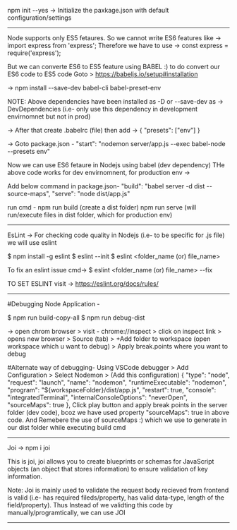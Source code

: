 npm init --yes -> Initialize the paxkage.json with default configuration/settings

--------------------------------------------------------------------------------------------------------
Node supports only ES5 fetaures.
So we cannot write ES6 features like  ->  import express from 'express';
Therefore we have to use ->  const express = require('express');

But we can converte ES6 to ES5 feature using BABEL :) to do convert our ES6 code to ES5 code
Goto > https://babeljs.io/setup#installation

->  npm install --save-dev babel-cli babel-preset-env


NOTE: Above dependencies have been installed as -D or --save-dev as -> DevDependencies (i.e- only use this
dependency in development envirnomnet but not in prod)

-> After that create .babelrc (file)
then add -> {
    "presets": ["env"]
}

-> Goto package.json -
    "start": "nodemon server/app.js --exec babel-node --presets env"

Now we can use ES6 fetaure in Nodejs using babel (dev dependency)
THe above code works for dev envirnomnent, for production env ->

Add below command in package.json-
"build": "babel server -d dist --source-maps",
"serve": "node dist/app.js"

run cmd -
npm run build (create a dist folder)
npm run serve (will run/execute files in dist folder, which for production env)

--------------------------------------------------------------------------------------------------------
EsLint -> For checking code quality in Nodejs (i.e- to be specific for .js file) we will use eslint

$ npm install -g eslint
$ eslint --init
$ eslint <folder_name (or) file_name>

To fix an eslint issue cmd-> $ eslint <folder_name (or) file_name> --fix

TO SET ESLINT visit -> https://eslint.org/docs/rules/

--------------------------------------------------------------------------------------------------------
#Debugging Node Application -

$ npm run build-copy-all
$ npm run debug-dist

-> open chrom browser > visit - chrome://inspect > click on inspect link > opens new browser > 
   Source (tab) > +Add folder to workspace (open workspace which u want to debug) >
   Apply break.points where you want to debug 


#Alternate way of debugging-
Using VSCode debugger >
 Add Configuration > Select Nodemon > (Add this configuration)
       {
            "type": "node",
            "request": "launch",
            "name": "nodemon",
            "runtimeExecutable": "nodemon",
            "program": "${workspaceFolder}/dist/app.js",
            "restart": true,
            "console": "integratedTerminal",
            "internalConsoleOptions": "neverOpen",
            "sourceMaps": true
        },
Click play button and apply break points in the server folder (dev code), bcoz we have used property
"sourceMaps": true in above code.
And Remebere the use of sourceMaps :) which we use to generate in our dist folder while executing build cmd

--------------------------------------------------------------------------------------------------------
Joi -> 
npm i joi

This is joi, joi allows you to create blueprints or schemas for JavaScript objects (an object that stores information) to ensure validation of key information.

Note: Joi is mainly used to validate the request body recieved from frontend is valid (i.e- has required
fileds/property, has valid data-type, length of the field/property).
Thus Instead of we validting this code by manually/programtically, we can use JOI

  
--------------------------------------------------------------------------------------------------------